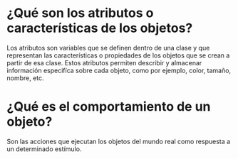 # ¿Qué son los atributos o características de los objetos?

Los atributos son variables que se definen dentro de una clase y que representan las características o propiedades de los objetos que se crean a partir de esa clase. Estos atributos permiten describir y almacenar información especifíca sobre cada objeto, como por ejemplo, color, tamaño, nombre, etc.

# ¿Qué es el comportamiento de un objeto?

Son las acciones que ejecutan los objetos del mundo real como respuesta a un determinado estímulo.